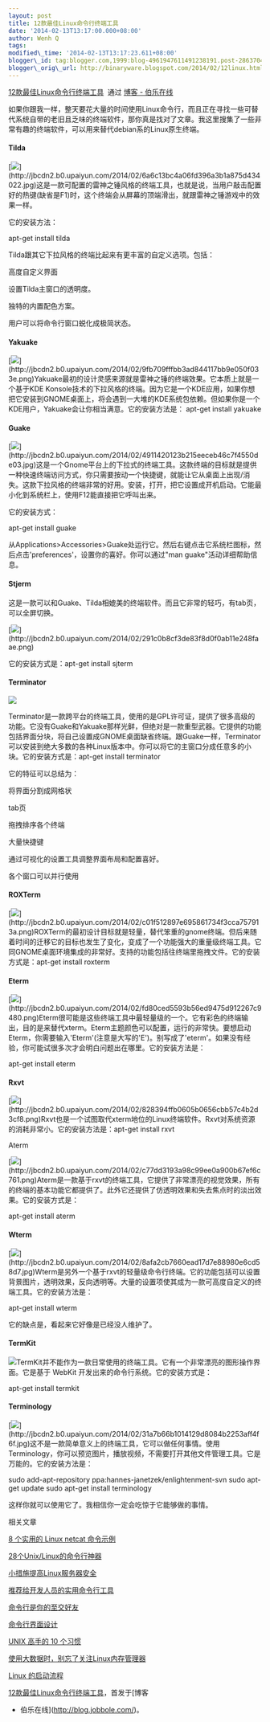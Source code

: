 ```yaml
--- 
layout: post 
title: 12款最佳Linux命令行终端工具 
date: '2014-02-13T13:17:00.000+08:00' 
author: Wenh Q
tags:
modified\_time: '2014-02-13T13:17:23.611+08:00' 
blogger\_id: tag:blogger.com,1999:blog-4961947611491238191.post-2863704827812834093
blogger\_orig\_url: http://binaryware.blogspot.com/2014/02/12linux.html
--- 
```

[12款最佳Linux命令行终端工具](http://blog.jobbole.com/59165/)  通过
[博客 - 伯乐在线](http://blog.jobbole.com/)



如果你跟我一样，整天要花大量的时间使用Linux命令行，而且正在寻找一些可替代系统自带的老旧且乏味的终端软件，那你真是找对了文章。我这里搜集了一些非常有趣的终端软件，可以用来替代debian系的Linux原生终端。


#### Tilda



[![](https://images-blogger-opensocial.googleusercontent.com/gadgets/proxy?url=http%3A%2F%2Fjbcdn2.b0.upaiyun.com%2F2014%2F02%2F6a6c13bc4a06fd396a3b1a875d434022.jpg&container=blogger&gadget=a&rewriteMime=image%2F*)](http://jbcdn2.b0.upaiyun.com/2014/02/6a6c13bc4a06fd396a3b1a875d434022.jpg)这是一款可配置的雷神之锤风格的终端工具，也就是说，当用户敲击配置好的热键(缺省是F1)时，这个终端会从屏幕的顶端滑出，就跟雷神之锤游戏中的效果一样。



它的安装方法：



apt-get install tilda





Tilda跟其它下拉风格的终端比起来有更丰富的自定义选项。包括：

高度自定义界面

设置Tilda主窗口的透明度。

独特的内置配色方案。

用户可以将命令行窗口蜕化成极简状态。


#### Yakuake



[![](https://images-blogger-opensocial.googleusercontent.com/gadgets/proxy?url=http%3A%2F%2Fjbcdn2.b0.upaiyun.com%2F2014%2F02%2F9fb709fffbb3ad844117bb9e050f033e.png&container=blogger&gadget=a&rewriteMime=image%2F*)](http://jbcdn2.b0.upaiyun.com/2014/02/9fb709fffbb3ad844117bb9e050f033e.png)Yakuake最初的设计灵感来源就是雷神之锤的终端效果。它本质上就是一个基于KDE
Konsole技术的下拉风格的终端。因为它是一个KDE应用，如果你想把它安装到GNOME桌面上，将会遇到一大堆的KDE系统包依赖。但如果你是一个KDE用户，Yakuake会让你相当满意。它的安装方法是：
apt-get install yakuake






#### Guake



[![](https://images-blogger-opensocial.googleusercontent.com/gadgets/proxy?url=http%3A%2F%2Fjbcdn2.b0.upaiyun.com%2F2014%2F02%2F4911420123b215eeceb46c7f4550de03.jpg&container=blogger&gadget=a&rewriteMime=image%2F*)](http://jbcdn2.b0.upaiyun.com/2014/02/4911420123b215eeceb46c7f4550de03.jpg)这是一个Gnome平台上的下拉式的终端工具。这款终端的目标就是提供一种快速终端访问方式，你只需要按动一个快捷键，就能让它从桌面上出现/消失。这款下拉风格的终端非常的好用。安装，打开，把它设置成开机启动。它能最小化到系统栏上，使用F12能直接把它呼叫出来。



它的安装方式：



apt-get install guake





从Applications&gt;Accessories&gt;Guake处运行它。然后右键点击它系统栏图标，然后点击'preferences'，设置你的喜好。你可以通过"man
guake"活动详细帮助信息。




#### Stjerm



这是一款可以和Guake、Tilda相媲美的终端软件。而且它非常的轻巧，有tab页，可以全屏切换。



[![](https://images-blogger-opensocial.googleusercontent.com/gadgets/proxy?url=http%3A%2F%2Fjbcdn2.b0.upaiyun.com%2F2014%2F02%2F291c0b8cf3de83f8d0f0ab11e248faae.png&container=blogger&gadget=a&rewriteMime=image%2F*)](http://jbcdn2.b0.upaiyun.com/2014/02/291c0b8cf3de83f8d0f0ab11e248faae.png)



它的安装方式是：apt-get install sjterm






#### Terminator



![](https://images-blogger-opensocial.googleusercontent.com/gadgets/proxy?url=http%3A%2F%2Fjbcdn2.b0.upaiyun.com%2F2014%2F02%2Fb47ace2e823c73896dd5acf880aa07d1.png&container=blogger&gadget=a&rewriteMime=image%2F*)



Terminator是一款跨平台的终端工具，使用的是GPL许可证，提供了很多高级的功能。它没有Guake和Yakuake那样光鲜，但绝对是一款重型武器。它提供的功能包括界面分块，将自己设置成GNOME桌面缺省终端。跟Guake一样，Terminator可以安装到绝大多数的各种Linux版本中。你可以将它的主窗口分成任意多的小块。它的安装方式是：apt-get
install terminator





它的特征可以总结为：

将界面分割成网格状

tab页

拖拽排序各个终端

大量快捷键

通过可视化的设置工具调整界面布局和配置喜好。

各个窗口可以并行使用




#### ROXTerm



[![](https://images-blogger-opensocial.googleusercontent.com/gadgets/proxy?url=http%3A%2F%2Fjbcdn2.b0.upaiyun.com%2F2014%2F02%2Fc01f512897e695861734f3cca757913a.png&container=blogger&gadget=a&rewriteMime=image%2F*)](http://jbcdn2.b0.upaiyun.com/2014/02/c01f512897e695861734f3cca757913a.png)ROXTerm的最初设计目标就是轻量，替代笨重的gnome终端。但后来随着时间的迁移它的目标也发生了变化，变成了一个功能强大的重量级终端工具。它同GNOME桌面环境集成的非常好。支持的功能包括往终端里拖拽文件。它的安装方式是：apt-get
install roxterm








#### Eterm



[![](https://images-blogger-opensocial.googleusercontent.com/gadgets/proxy?url=http%3A%2F%2Fjbcdn2.b0.upaiyun.com%2F2014%2F02%2Ffd80ced5593b56ed9475d912267c9480.png&container=blogger&gadget=a&rewriteMime=image%2F*)](http://jbcdn2.b0.upaiyun.com/2014/02/fd80ced5593b56ed9475d912267c9480.png)Eterm很可能是这些终端工具中最轻量级的一个。它有彩色的终端输出，目的是来替代xterm。Eterm主题颜色可以配置，运行的非常快。要想启动Eterm，你需要输入'Eterm'(注意是大写的'E')。别写成了'eterm'。如果没有经验，你可能试很多次才会明白问题出在哪里。它的安装方法是：



apt-get install eterm








#### Rxvt



[![](https://images-blogger-opensocial.googleusercontent.com/gadgets/proxy?url=http%3A%2F%2Fjbcdn2.b0.upaiyun.com%2F2014%2F02%2F828394ffb0605b0656cbb57c4b2d3cf8.png&container=blogger&gadget=a&rewriteMime=image%2F*)](http://jbcdn2.b0.upaiyun.com/2014/02/828394ffb0605b0656cbb57c4b2d3cf8.png)Rxvt也是一个试图取代xterm地位的Linux终端软件。Rxvt对系统资源的消耗非常小。它的安装方法是：apt-get
install rxvt



Aterm



[![](https://images-blogger-opensocial.googleusercontent.com/gadgets/proxy?url=http%3A%2F%2Fjbcdn2.b0.upaiyun.com%2F2014%2F02%2Fc77dd3193a98c99ee0a900b67ef6c761.png&container=blogger&gadget=a&rewriteMime=image%2F*)](http://jbcdn2.b0.upaiyun.com/2014/02/c77dd3193a98c99ee0a900b67ef6c761.png)Aterm是一款基于rxvt的终端工具，它提供了非常漂亮的视觉效果，所有的终端的基本功能它都提供了。此外它还提供了仿透明效果和失去焦点时的淡出效果。它的安装方式是：



apt-get install aterm






#### Wterm



[![](https://images-blogger-opensocial.googleusercontent.com/gadgets/proxy?url=http%3A%2F%2Fjbcdn2.b0.upaiyun.com%2F2014%2F02%2F8afa2cb7660ead17d7e88980e6cd58d7.jpg&container=blogger&gadget=a&rewriteMime=image%2F*)](http://jbcdn2.b0.upaiyun.com/2014/02/8afa2cb7660ead17d7e88980e6cd58d7.jpg)Wterm是另外一个基于rxvt的轻量级命令行终端。它的功能包括可以设置背景图片，透明效果，反向透明等。大量的设置项使其成为一款可高度自定义的终端工具。它的安装方法是：







apt-get install wterm





它的缺点是，看起来它好像是已经没人维护了。




#### TermKit



![](https://images-blogger-opensocial.googleusercontent.com/gadgets/proxy?url=http%3A%2F%2Fjbcdn2.b0.upaiyun.com%2F2014%2F02%2F1e6c7c5f4147bad9509b487508ade5ed.png&container=blogger&gadget=a&rewriteMime=image%2F*)TermKit并不能作为一款日常使用的终端工具。它有一个非常漂亮的图形操作界面。它是基于
WebKit 开发出来的命令行系统。它的安装方式是：



apt-get install termkit










#### Terminology



[![](https://images-blogger-opensocial.googleusercontent.com/gadgets/proxy?url=http%3A%2F%2Fjbcdn2.b0.upaiyun.com%2F2014%2F02%2F31a7b66b1014129d8084b2253aff4f6f.jpg&container=blogger&gadget=a&rewriteMime=image%2F*)](http://jbcdn2.b0.upaiyun.com/2014/02/31a7b66b1014129d8084b2253aff4f6f.jpg)这不是一款简单意义上的终端工具，它可以做任何事情。使用Terminology，你可以预览图片，播放视频，不需要打开其他文件管理工具。它是万能的。它的安装方法是：



sudo add-apt-repository ppa:hannes-janetzek/enlightenment-svn sudo
apt-get update sudo apt-get install terminology









这样你就可以使用它了。我相信你一定会吃惊于它能够做的事情。



相关文章

[8 个实用的 Linux netcat 命令示例](http://blog.jobbole.com/18131/)

[28个Unix/Linux的命令行神器](http://blog.jobbole.com/23638/)

[小措施提高Linux服务器安全](http://blog.jobbole.com/25484/)

[推荐给开发人员的实用命令行工具](http://blog.jobbole.com/30251/)

[命令行是你的至交好友](http://blog.jobbole.com/35885/)

[命令行界面设计](http://blog.jobbole.com/54245/)

[UNIX 高手的 10 个习惯](http://blog.jobbole.com/55455/)

[使用大数据时，别忘了关注Linux内存管理器](http://blog.jobbole.com/52898/)

[Linux 的启动流程](http://blog.jobbole.com/46078/)



[12款最佳Linux命令行终端工具](http://blog.jobbole.com/59165/)，首发于[博客
- 伯乐在线](http://blog.jobbole.com/)。

